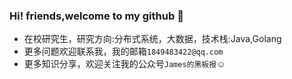### Hi! friends,welcome to my github 👋 

- 在校研究生，研究方向:分布式系统，大数据，技术栈:Java,Golang 
- 更多问题欢迎联系我，我的邮箱`1849483422@qq.com`
- 更多知识分享，欢迎关注我的公众号`James的黑板报`☺️

